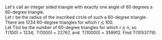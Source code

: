   Let's call an integer sided triangle with exactly one angle of 60 degrees a 60-degree triangle.<br />  Let r be the radius of the inscribed circle of such a 60-degree triangle.  There are 1234 60-degree triangles for which r <img src='images/symbol_le.gif' width='10' height='12' alt='&le;' border='0' style='vertical-align:middle;' /> 100.  <br />Let T(n) be the number of 60-degree triangles for which r <img src='images/symbol_le.gif' width='10' height='12' alt='&le;' border='0' style='vertical-align:middle;' /> n, so<br />   T(100) = 1234,&nbsp; T(1000) = 22767, and&nbsp; T(10000) = 359912.    Find T(1053779).    